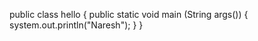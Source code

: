 public class hello
{
    public static void main (String args())
    {
        system.out.println("Naresh");
    }
}
